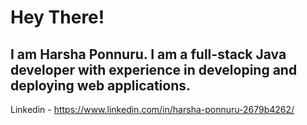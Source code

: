 # Hey There!

## I am Harsha Ponnuru. I am a full-stack Java developer with experience in developing and deploying web applications. 
Linkedin - https://www.linkedin.com/in/harsha-ponnuru-2679b4262/

